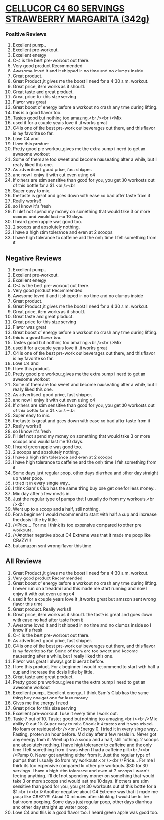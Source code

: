 # [CELLUCOR C4 60 SERVINGS STRAWBERRY MARGARITA (342g)](https://products.checkmycream.com/products/CELLUCOR-C4-60-SERVINGS-STRAWBERRY-MARGARITA-(342g).html)

### Positive Reviews

<ol>
      <li>Excellent pump..</li>
      <li>Excellent pre-workout.  </li>
      <li>Excellent energy</li>
      <li>C-4 is the best pre-workout out there.</li>
      <li>Very good product Recommended</li>
      <li>Awesome loved it and it shipped in no time and no clumps inside</li>
      <li>Great product.</li>
      <li>Great Product ,it gives me the boost I need for a 4:30 a.m. workout.</li>
      <li>Great price, item works as it should.</li>
      <li>Great taste and great product.</li>
      <li>Great price for this size serving</li>
      <li>Flavor was great</li>
      <li>Great boost of energy before a workout no crash any time during lifting.</li>
      <li>this is a good flavor too.</li>
      <li>Tastes good but nothing too amazing.&lt;br /&gt;&lt;br /&gt;Mix</li>
      <li>used it for a couple years love it ,it works great</li>
      <li>C4 is one of the best pre-work out beverages out there, and this flavor is my favorite so far.</li>
      <li>Love C4 and</li>
      <li>I love this product.</li>
      <li>Pretty good pre workout,gives me the extra pump i need to get an awesome workout</li>
      <li>Some of them are too sweet and become nauseating after a while, but I really liked this one.</li>
      <li>As advertised, good price, fast shipper.</li>
      <li>and now I enjoy it with out even using c4</li>
      <li>If others are stim sensitive than good for you, you get 30 workouts out of this bottle for a $1.&lt;br /&gt;&lt;br</li>
      <li>Super easy to mix.</li>
      <li>the taste is great and goes down with ease no bad after taste from it</li>
      <li>Really works!!</li>
      <li>so I know it&#x27;s fresh</li>
      <li>I&#x27;ll def not spend my money on something that would take 3 or more scoops and would last me 10 days.</li>
      <li>I heard green apple was good too.</li>
      <li>2 scoops and absolutely nothing.</li>
      <li>I have a high stim tolerance and even at 2 scoops</li>
      <li>I have high tolerance to caffeine and the only time I felt something from it</li>
</ol>


<h2>Negative Reviews</h2>
<ol>
<li> Excellent pump..</li>
<li> Excellent pre-workout.  </li>
<li> Excellent energy</li>
<li> C-4 is the best pre-workout out there.</li>
<li> Very good product Recommended</li>
<li> Awesome loved it and it shipped in no time and no clumps inside</li>
<li> Great product.</li>
<li> Great Product ,it gives me the boost I need for a 4:30 a.m. workout.</li>
<li> Great price, item works as it should.</li>
<li> Great taste and great product.</li>
<li> Great price for this size serving</li>
<li> Flavor was great</li>
<li> Great boost of energy before a workout no crash any time during lifting.</li>
<li> this is a good flavor too.</li>
<li> Tastes good but nothing too amazing.&lt;br /&gt;&lt;br /&gt;Mix</li>
<li> used it for a couple years love it ,it works great</li>
<li> C4 is one of the best pre-work out beverages out there, and this flavor is my favorite so far.</li>
<li> Love C4 and</li>
<li> I love this product.</li>
<li> Pretty good pre workout,gives me the extra pump i need to get an awesome workout</li>
<li> Some of them are too sweet and become nauseating after a while, but I really liked this one.</li>
<li> As advertised, good price, fast shipper.</li>
<li> and now I enjoy it with out even using c4</li>
<li> If others are stim sensitive than good for you, you get 30 workouts out of this bottle for a $1.&lt;br /&gt;&lt;br</li>
<li> Super easy to mix.</li>
<li> the taste is great and goes down with ease no bad after taste from it</li>
<li> Really works!!</li>
<li> so I know it&#x27;s fresh</li>
<li> I&#x27;ll def not spend my money on something that would take 3 or more scoops and would last me 10 days.</li>
<li> I heard green apple was good too.</li>
<li> 2 scoops and absolutely nothing.</li>
<li> I have a high stim tolerance and even at 2 scoops</li>
<li> I have high tolerance to caffeine and the only time I felt something from it</li>
<li> Some days just regular poop, other days diarrhea and other day straight up water poop.</li>
<li> I tried it in every single way..</li>
<li> I think Sam&#x27;s Club has the same thing buy one get one for less money..</li>
<li> Mid day after a few meals in.</li>
<li> Just the regular type of pumps that I usually do from my workouts.&lt;br /&gt;&lt;br</li>
<li> Went up to a scoop and a half, still nothing.</li>
<li> For a beginner I would recommend to start with half a cup and increase the dosis little by little.</li>
<li> /&gt;Price... For me I think its too expensive compared to other pre workouts.</li>
<li> /&gt;Another negative about C4 Extreme was that it made me poop like CRAZY!!!</li>
<li> but amazon sent wrong flavor this time</li>
</ol>

<h2>All Reviews</h2>

<ol>
    <li> Great Product ,it gives me the boost I need for a 4:30 a.m. workout.</li>
    <li> Very good product Recommended</li>
    <li> Great boost of energy before a workout no crash any time during lifting. I never run on a treadmill and this made me start running and now I enjoy it with out even using c4</li>
    <li> used it for a couple years love it ,it works great but amazon sent wrong flavor this time</li>
    <li> Great product. Really works!!</li>
    <li> Great price, item works as it should. the taste is great and goes down with ease no bad after taste from it</li>
    <li> Awesome loved it and it shipped in no time and no clumps inside so I know it&#x27;s fresh</li>
    <li> C-4 is the best pre-workout out there.</li>
    <li> As advertised, good price, fast shipper.</li>
    <li> C4 is one of the best pre-work out beverages out there, and this flavor is my favorite so far. Some of them are too sweet and become nauseating after a while, but I really liked this one.</li>
    <li> Flavor was great I always got blue raz  before.</li>
    <li> I love this product. For a beginner I would recommend to start with half a cup and increase the dosis little by little.</li>
    <li> Great taste and great product.</li>
    <li> Pretty good pre workout,gives me the extra pump i need to get an awesome workout</li>
    <li> Excellent pump.. Excellent energy.. I think Sam&#x27;s Club has the same thing buy one get one for less money..</li>
    <li> Gives me the energy I need</li>
    <li> Great price for this size serving</li>
    <li> Excellent pre-workout.  I use it every time I work out.</li>
    <li> Taste 7 out of 10. Tastes good but nothing too amazing.&lt;br /&gt;&lt;br /&gt;Mix ability 9 out 10. Super easy to mix. Shook it 4 tastes and it was mixed. No foam or residues!&lt;br /&gt;&lt;br /&gt;Energy 0. I tried it in every single way.. Fasting, protein an hour before. Mid day after a few meals in. Never got any energy from it. Went up to a scoop and a half, still nothing. 2 scoops and absolutely nothing. I have high tolerance to caffeine and the only time I felt something from it was when I had a caffeine pill.&lt;br /&gt;&lt;br /&gt;Pump 0. Never got anything either from it. Just the regular type of pumps that I usually do from my workouts.&lt;br /&gt;&lt;br /&gt;Price... For me I think its too expensive compared to other pre workouts. $30 for 30 servings. I have a high stim tolerance and even at 2 scoops I wasn&#x27;t feeling anything. I&#x27;ll def not spend my money on something that would take 3 or more scoops and would last me 10 days. If others are stim sensitive than good for you, you get 30 workouts out of this bottle for a $1.&lt;br /&gt;&lt;br /&gt;Another negative about C4 Extreme was that it made me poop like CRAZY!!! About 10 minutes after drinking I would be in the bathroom pooping. Some days just regular poop, other days diarrhea and other day straight up water poop.</li>
    <li> Love C4 and this is a good flavor too. I heard green apple was good too.</li>
</ol>




